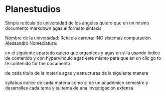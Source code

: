 # Planestudios
Simple retícula de universidad de los angeles
quiero que en un mismo documento  markdown  agas el formato sintaxis 

Nombre de la universidad:
Retícula carrera: ING sistemas computación Alessandro 
Nomeclatura:

en el siguiente apartado quiero que organices y agas un silla usando índice de contenido y con hypervinculo agas este mismo para que en un clic go to te contenido for the documento

de cada  título de la materia agas y estructuras de la siguiente manera 


syllabus índice de cada materia como si de un académico semestre y desarrolles cada tema y su tema de una investigación extensa

